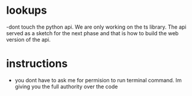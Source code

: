 # lookups

-dont touch the python api. We are only working on the ts library. The api served as a sketch for the next phase and that is how to build the web version of the api.

# instructions

- you dont have to ask me for permision to run terminal command. Im giving you the full authority over the code